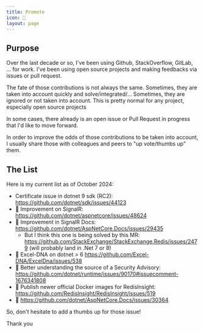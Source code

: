 ```yaml
---
title: Promote
icon: 📢
layout: page
---
```


## Purpose

Over the last decade or so, I've been using Github, StackOverflow, GitLab, ... for work.
I've been using open source projects and making feedbacks via issues or pull request.

The fate of those contributions is not always the same.
Sometimes, they are taken into account quickly and solve/integrated/...
Sometimes, they are ignored or not taken into account. This is pretty normal for any project, especially open source projects

In some cases, there already is an open issue or Pull Request in progress that I'd like to move forward.

In order to improve the odds of those contributions to be taken into account, I usually share those with colleagues and peers to "up vote/thumbs up" them.

## The List

Here is my current list as of October 2024:

* Certificate issue in dotnet 9 sdk (RC2): https://github.com/dotnet/sdk/issues/44123
* 𝋁 Improvement on SignalR: https://github.com/dotnet/aspnetcore/issues/48624
* 𝋂 Improvement in SignalR Docs: https://github.com/dotnet/AspNetCore.Docs/issues/29435
  * But I think this one is being solved by this MR: https://github.com/StackExchange/StackExchange.Redis/issues/2479 (will probably land in .Net 7 or 8)
* 𝋃 Excel-DNA on dotnet > 6 https://github.com/Excel-DNA/ExcelDna/issues/538
* 𝋄 Better understanding the source of a Security Advisory: https://github.com/dotnet/runtime/issues/90170#issuecomment-1676341808
* 𝋅 Publish newer official Docker images for RedisInsight: https://github.com/RedisInsight/RedisInsight/issues/519
* 𝋆 https://github.com/dotnet/AspNetCore.Docs/issues/30364

So, don't hesitate to add a thumbs up for those issue!

Thank you
